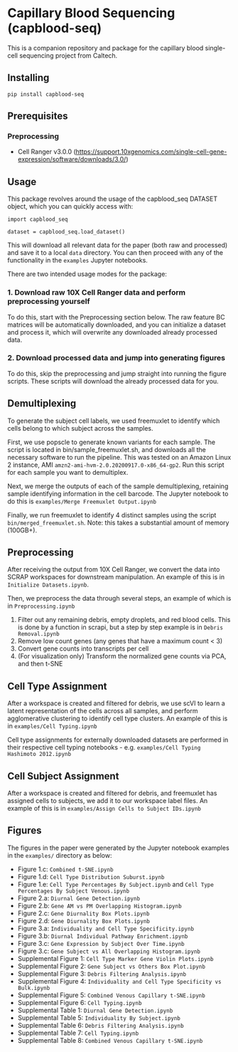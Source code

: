 # Capillary Blood Sequencing (capblood-seq)

This is a companion repository and package for the capillary blood single-cell
sequencing project from Caltech.

## Installing
```
pip install capblood-seq
```

## Prerequisites


### Preprocessing
- Cell Ranger v3.0.0 (https://support.10xgenomics.com/single-cell-gene-expression/software/downloads/3.0/)

## Usage

This package revolves around the usage of the capblood_seq DATASET object, which
you can quickly access with:
```
import capblood_seq

dataset = capblood_seq.load_dataset()
```

This will download all relevant data for the paper (both raw and processed)
and save it to a local ```data``` directory. You can then proceed with any
of the functionality in the ```examples``` Jupyter notebooks.

There are two intended usage modes for the package:
### 1. Download raw 10X Cell Ranger data and perform preprocessing yourself

To do this, start with the Preprocessing section below. The raw feature
BC matrices will be automatically downloaded, and you can initialize a dataset
and process it, which will overwrite any downloaded already processed data.

### 2. Download processed data and jump into generating figures

To do this, skip the preprocessing and jump straight into running the figure
scripts. These scripts will download the already processed data for you.

## Demultiplexing

To generate the subject cell labels, we used freemuxlet to identify which cells belong to which subject across the samples.

First, we use popscle to generate known variants for each sample. The script is located in bin/sample_freemuxlet.sh, and downloads all the necessary software to run the pipeline. This was tested on an Amazon Linux 2 instance, AMI ```amzn2-ami-hvm-2.0.20200917.0-x86_64-gp2```. Run this script for each sample you want to demultiplex.

Next, we merge the outputs of each of the sample demultiplexing, retaining sample identifying information in the cell barcode. The Jupyter notebook to do this is ```examples/Merge Freemuxlet Output.ipynb```

Finally, we run freemuxlet to identify 4 distinct samples using the script ```bin/merged_freemuxlet.sh```. Note: this takes a substantial amount of memory (100GB+).

## Preprocessing

After receiving the output from 10X Cell Ranger, we convert the data into
SCRAP workspaces for downstream manipulation. An example of this is in
 ```Initialize Datasets.ipynb```.
 
 Then, we preprocess the data through several steps, an example of which is in
 ```Preprocessing.ipynb```
 1. Filter out any remaining debris, empty droplets, and red blood cells. This
 is done by a function in scrapi, but a step by step example is in 
 ```Debris Removal.ipynb```
 2. Remove low count genes (any genes that have a maximum count < 3)
 3. Convert gene counts into transcripts per cell
 4. (For visualization only) Transform the normalized gene counts via PCA, and
 then t-SNE

## Cell Type Assignment

After a workspace is created and filtered for debris, we use scVI to learn a latent representation of the cells across all samples, and perform agglomerative clustering to identify cell type clusters. An example of this is in ```examples/Cell Typing.ipynb```

Cell type assignments for externally downloaded datasets are performed in their respective cell typing notebooks - e.g. ```examples/Cell Typing Hashimoto 2012.ipynb```
 
## Cell Subject Assignment
 
After a workspace is created and filtered for debris, and freemuxlet has assigned cells to subjects, we add it to our workspace label files. An example of this is in ```examples/Assign Cells to Subject IDs.ipynb```

## Figures
The figures in the paper were generated by the Jupyter notebook examples in the
```examples/``` directory as below:

- Figure 1.c: ```Combined t-SNE.ipynb```
- Figure 1.d: ```Cell Type Distribution Suburst.ipynb```
- Figure 1.e: ```Cell Type Percentages By Subject.ipynb``` and ```Cell Type Percentages By Subject Venous.ipynb```
- Figure 2.a: ```Diurnal Gene Detection.ipynb```
- Figure 2.b: ```Gene AM vs PM Overlapping Histogram.ipynb```
- Figure 2.c: ```Gene Diurnality Box Plots.ipynb```
- Figure 2.d: ```Gene Diurnality Box Plots.ipynb```
- Figure 3.a: ```Individuality and Cell Type Specificity.ipynb```
- Figure 3.b: ```Diurnal Individual Pathway Enrichment.ipynb```
- Figure 3.c: ```Gene Expression by Subject Over Time.ipynb```
- Figure 3.c: ```Gene Subject vs All Overlapping Histogram.ipynb```
- Supplemental Figure 1: ```Cell Type Marker Gene Violin Plots.ipynb```
- Supplemental Figure 2: ```Gene Subject vs Others Box Plot.ipynb```
- Supplemental Figure 3: ```Debris Filtering Analysis.ipynb```
- Supplemental Figure 4: ```Individuality and Cell Type Specificity vs Bulk.ipynb```
- Supplemental Figure 5: ```Combined Venous Capillary t-SNE.ipynb```
- Supplemental Figure 6: ```Cell Typing.ipynb```
- Supplemental Table 1: ```Diurnal Gene Detection.ipynb```
- Supplemental Table 5: ```Individuality By Subject.ipynb```
- Supplemental Table 6: ```Debris Filtering Analysis.ipynb```
- Supplemental Table 7: ```Cell Typing.ipynb```
- Supplemental Table 8: ```Combined Venous Capillary t-SNE.ipynb```

